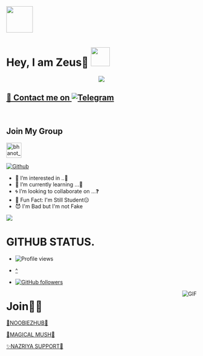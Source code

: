 <img src="https://64.media.tumblr.com/1bef7a46c8e5acfe80c6e18872e8852e/8e74a27b5a55bf10-4e/s500x750/3dc10b9bda0f69360315287b633d9cbb58ea8f56.gifv" width="70px">

# Hey, I am Zeus🧚  <img src="https://i.pinimg.com/originals/01/63/6c/01636c5434cd0462086620c60fdfec16.gif" width="50px">


<a href="https://t.me/zeus_of_tg">
<p align="center">
  <img src="https://telegra.ph/file/e7368cb1a557310e1e80c.jpg">
</p>


## 🦄 Contact me on [![Telegram](https://img.shields.io/badge/telegram-1b77FF.svg?style=for-the-badge&logo=telegram)](https://t.me/zeus_of_tg) 
<br>
<!-- Your badges
You can use the website to generate badges: https://shields.io/
-->

## Join My Group
<a href="https://t.me/NoobiezHub" target="blank"><img align="center" src="https://upload-icon.s3.us-east-2.amazonaws.com/uploads/icons/png/1766858341556105723-512.png" alt="bhanot_kushal" height="40" width="40" /></a> &nbsp;&nbsp;
<!-- Your support, if you have it 
I created these images, feel free to use them.
-->

[![Github](https://img.shields.io/badge/-Github-000?style=flat&logo=Github&logoColor=white)](https://github.com/Im-zeus)


- 🥀 I’m interested in ..🍁
- 🦄 I’m currently learning ...🤔
- 🌀 I’m looking to collaborate on ...❓
- 👻 Fun Fact: I'm Still Student😑
- 😈 I'm Bad but I'm not Fake

[![](https://github.com/saadeghi/saadeghi/blob/master/dino.gif)](#)


# GITHUB STATUS.

- ![Profile views](https://gpvc.arturio.dev/Im-zeus)

- [^](https://github-readme-stats.vercel.app/api?username=Im-zeus&show_icons=true&theme=cobalt&count_private=true)

- [![GitHub followers](https://img.shields.io/github/followers/Im-zeus.svg?style=social&label=Follow&maxAge=2592000)](https://github.com/Im-zeus?tab=followers)
<img align="right" alt="GIF" src="https://i.pinimg.com/originals/e4/26/70/e426702edf874b181aced1e2fa5c6cde.gif" />

<!---
Im-zeus/Im-zeus is a ✨ special ✨ repository because its `README.md` (this file) appears on your GitHub profile.
You can click the Preview link to take a look at your changes.
--->



 
# Join🦄🍁

[🍁NOOBIEZHUB💫](t.me/noobiezhub)

[🍂MAGICAL MUSH🦄](https://t.me/magiclmush)

[✨️NAZRIYA SUPPORT🎉](https://t.me/NAZRIYAOFFTOPIC)


